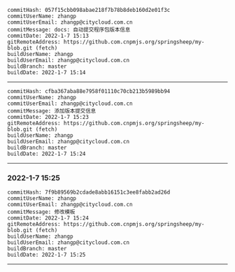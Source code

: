 
    commitHash: 057f15cbb098abae218f7b78b8deb160d2e01f3c
    commitUserName: zhangp
    commitUserEmail: zhangp@citycloud.com.cn
    commitMessage: docs: 自动提交程序包版本信息
    commitDate: 2022-1-7 15:13
    gitRemoteAddress: https://github.com.cnpmjs.org/springsheep/my-blob.git (fetch)
    buildUserName: zhangp
    buildUserEmail: zhangp@citycloud.com.cn
    buildBranch: master
    buildDate: 2022-1-7 15:14
    
*******************************************************************************
    
    commitHash: cfba367aba88e7958f01110c70cb213b5989bb94
    commitUserName: zhangp
    commitUserEmail: zhangp@citycloud.com.cn
    commitMessage: 添加版本提交信息
    commitDate: 2022-1-7 15:23
    gitRemoteAddress: https://github.com.cnpmjs.org/springsheep/my-blob.git (fetch)
    buildUserName: zhangp
    buildUserEmail: zhangp@citycloud.com.cn
    buildBranch: master
    buildDate: 2022-1-7 15:24
    
*******************************************************************************
    
   ### 2022-1-7 15:25
    commitHash: 7f9b89569b2cdade8abb16151c3ee8fabb2ad26d
    commitUserName: zhangp
    commitUserEmail: zhangp@citycloud.com.cn
    commitMessage: 修改模板
    commitDate: 2022-1-7 15:24
    gitRemoteAddress: https://github.com.cnpmjs.org/springsheep/my-blob.git (fetch)
    buildUserName: zhangp
    buildUserEmail: zhangp@citycloud.com.cn
    buildBranch: master
    buildDate: 2022-1-7 15:25
    
*******************************************************************************
    